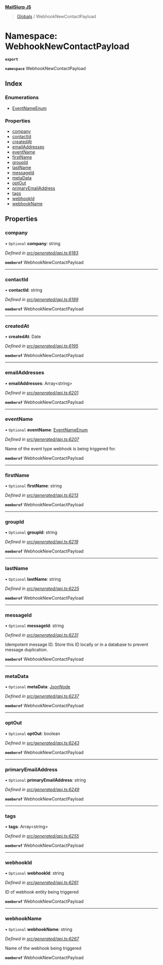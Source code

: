 **[MailSlurp JS](../README.md)**

> [Globals](../README.md) / WebhookNewContactPayload

# Namespace: WebhookNewContactPayload

**`export`** 

**`namespace`** WebhookNewContactPayload

## Index

### Enumerations

* [EventNameEnum](../enums/webhooknewcontactpayload.eventnameenum.md)

### Properties

* [company](webhooknewcontactpayload.md#company)
* [contactId](webhooknewcontactpayload.md#contactid)
* [createdAt](webhooknewcontactpayload.md#createdat)
* [emailAddresses](webhooknewcontactpayload.md#emailaddresses)
* [eventName](webhooknewcontactpayload.md#eventname)
* [firstName](webhooknewcontactpayload.md#firstname)
* [groupId](webhooknewcontactpayload.md#groupid)
* [lastName](webhooknewcontactpayload.md#lastname)
* [messageId](webhooknewcontactpayload.md#messageid)
* [metaData](webhooknewcontactpayload.md#metadata)
* [optOut](webhooknewcontactpayload.md#optout)
* [primaryEmailAddress](webhooknewcontactpayload.md#primaryemailaddress)
* [tags](webhooknewcontactpayload.md#tags)
* [webhookId](webhooknewcontactpayload.md#webhookid)
* [webhookName](webhooknewcontactpayload.md#webhookname)

## Properties

### company

• `Optional` **company**: string

*Defined in [src/generated/api.ts:6183](https://github.com/mailslurp/mailslurp-client/blob/3871a9e/src/generated/api.ts#L6183)*

**`memberof`** WebhookNewContactPayload

___

### contactId

•  **contactId**: string

*Defined in [src/generated/api.ts:6189](https://github.com/mailslurp/mailslurp-client/blob/3871a9e/src/generated/api.ts#L6189)*

**`memberof`** WebhookNewContactPayload

___

### createdAt

•  **createdAt**: Date

*Defined in [src/generated/api.ts:6195](https://github.com/mailslurp/mailslurp-client/blob/3871a9e/src/generated/api.ts#L6195)*

**`memberof`** WebhookNewContactPayload

___

### emailAddresses

•  **emailAddresses**: Array\<string>

*Defined in [src/generated/api.ts:6201](https://github.com/mailslurp/mailslurp-client/blob/3871a9e/src/generated/api.ts#L6201)*

**`memberof`** WebhookNewContactPayload

___

### eventName

• `Optional` **eventName**: [EventNameEnum](../enums/webhooknewcontactpayload.eventnameenum.md)

*Defined in [src/generated/api.ts:6207](https://github.com/mailslurp/mailslurp-client/blob/3871a9e/src/generated/api.ts#L6207)*

Name of the event type webhook is being triggered for.

**`memberof`** WebhookNewContactPayload

___

### firstName

• `Optional` **firstName**: string

*Defined in [src/generated/api.ts:6213](https://github.com/mailslurp/mailslurp-client/blob/3871a9e/src/generated/api.ts#L6213)*

**`memberof`** WebhookNewContactPayload

___

### groupId

• `Optional` **groupId**: string

*Defined in [src/generated/api.ts:6219](https://github.com/mailslurp/mailslurp-client/blob/3871a9e/src/generated/api.ts#L6219)*

**`memberof`** WebhookNewContactPayload

___

### lastName

• `Optional` **lastName**: string

*Defined in [src/generated/api.ts:6225](https://github.com/mailslurp/mailslurp-client/blob/3871a9e/src/generated/api.ts#L6225)*

**`memberof`** WebhookNewContactPayload

___

### messageId

• `Optional` **messageId**: string

*Defined in [src/generated/api.ts:6231](https://github.com/mailslurp/mailslurp-client/blob/3871a9e/src/generated/api.ts#L6231)*

Idempotent message ID. Store this ID locally or in a database to prevent message duplication.

**`memberof`** WebhookNewContactPayload

___

### metaData

• `Optional` **metaData**: [JsonNode](../interfaces/jsonnode.md)

*Defined in [src/generated/api.ts:6237](https://github.com/mailslurp/mailslurp-client/blob/3871a9e/src/generated/api.ts#L6237)*

**`memberof`** WebhookNewContactPayload

___

### optOut

• `Optional` **optOut**: boolean

*Defined in [src/generated/api.ts:6243](https://github.com/mailslurp/mailslurp-client/blob/3871a9e/src/generated/api.ts#L6243)*

**`memberof`** WebhookNewContactPayload

___

### primaryEmailAddress

• `Optional` **primaryEmailAddress**: string

*Defined in [src/generated/api.ts:6249](https://github.com/mailslurp/mailslurp-client/blob/3871a9e/src/generated/api.ts#L6249)*

**`memberof`** WebhookNewContactPayload

___

### tags

•  **tags**: Array\<string>

*Defined in [src/generated/api.ts:6255](https://github.com/mailslurp/mailslurp-client/blob/3871a9e/src/generated/api.ts#L6255)*

**`memberof`** WebhookNewContactPayload

___

### webhookId

• `Optional` **webhookId**: string

*Defined in [src/generated/api.ts:6261](https://github.com/mailslurp/mailslurp-client/blob/3871a9e/src/generated/api.ts#L6261)*

ID of webhook entity being triggered

**`memberof`** WebhookNewContactPayload

___

### webhookName

• `Optional` **webhookName**: string

*Defined in [src/generated/api.ts:6267](https://github.com/mailslurp/mailslurp-client/blob/3871a9e/src/generated/api.ts#L6267)*

Name of the webhook being triggered

**`memberof`** WebhookNewContactPayload
